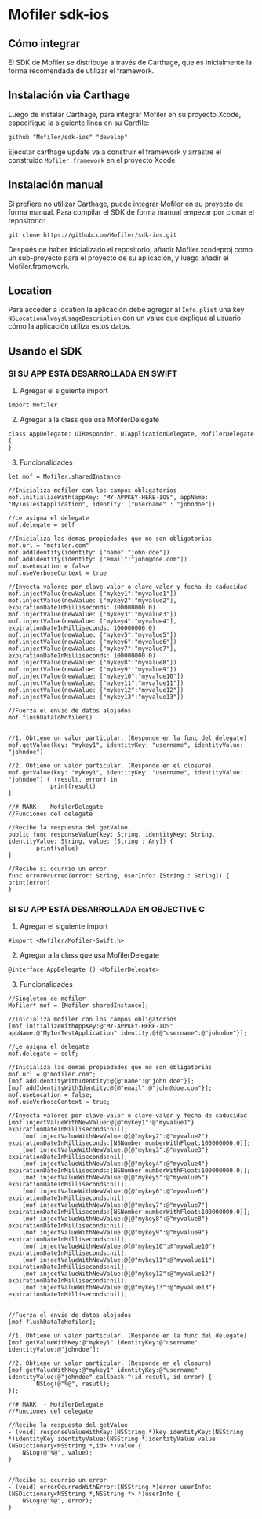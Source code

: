# Mofiler sdk-ios

## Cómo integrar
El SDK de Mofiler se distribuye a través de Carthage, que es inicialmente la forma recomendada de utilizar el framework.


## Instalación via Carthage
Luego de  instalar Carthage, para integrar Mofiler en su proyecto Xcode, especifique la siguiente línea en su Cartfile:

`github "Mofiler/sdk-ios" "develop"`

Ejecutar carthage update va a construir el framework y arrastre el construido `Mofiler.framework` en el proyecto Xcode.

## Instalación manual
Si prefiere no utilizar Carthage, puede integrar Mofiler en su proyecto de forma manual.
Para compilar el SDK de forma manual empezar por clonar el repositorio:

`git clone https://github.com/Mofiler/sdk-ios.git`

Después de haber inicializado el repositorio, añadir Mofiler.xcodeproj como un sub-proyecto para el proyecto de su aplicación, y luego añadir el Mofiler.framework.

## Location

Para acceder a location la aplicación debe agregar al `Info.plist` una key `NSLocationAlwaysUsageDescription` con un value que explique al usuario cómo la aplicación utiliza estos datos.


## Usando el SDK

### SI SU APP ESTÁ DESARROLLADA EN SWIFT

1) Agregar el siguiente import
```
import Mofiler
```

2) Agregar a la class que usa MofilerDelegate
```
class AppDelegate: UIResponder, UIApplicationDelegate, MofilerDelegate {
}
```

3) Funcionalidades

```//Singleton de mofiler
let mof = Mofiler.sharedInstance

//Inicializa mofiler con los campos obligatorios        
mof.initializeWith(appKey: "MY-­APPKEY-­HERE-IOS", appName: "MyIosTestApplication", identity: ["username" : "johndoe"])

//Le asigna el delegate
mof.delegate = self

//Inicializa las demas propiedades que no son obligatorias
mof.url = "mofiler.com"
mof.addIdentity(identity: ["name":"john doe"])
mof.addIdentity(identity: ["email":"john@doe.com"])
mof.useLocation = false
mof.useVerboseContext = true
        
//Inyecta valores por clave-valor o clave-valor y fecha de caducidad
mof.injectValue(newValue: ["mykey1":"myvalue1"])
mof.injectValue(newValue: ["mykey2":"myvalue2"], expirationDateInMilliseconds: 100000000.0)
mof.injectValue(newValue: ["mykey3":"myvalue3"])
mof.injectValue(newValue: ["mykey4":"myvalue4"], expirationDateInMilliseconds: 100000000.0)
mof.injectValue(newValue: ["mykey5":"myvalue5"])
mof.injectValue(newValue: ["mykey6":"myvalue6"])
mof.injectValue(newValue: ["mykey7":"myvalue7"], expirationDateInMilliseconds: 100000000.0)
mof.injectValue(newValue: ["mykey8":"myvalue8"])
mof.injectValue(newValue: ["mykey9":"myvalue9"])
mof.injectValue(newValue: ["mykey10":"myvalue10"])
mof.injectValue(newValue: ["mykey11":"myvalue11"])
mof.injectValue(newValue: ["mykey12":"myvalue12"])
mof.injectValue(newValue: ["mykey13":"myvalue13"])
        
//Fuerza el envio de datos alojados        
mof.flushDataToMofiler()


//1. Obtiene un valor particular. (Responde en la func del delegate)
mof.getValue(key: "mykey1", identityKey: "username", identityValue: "johndoe")
        
//2. Obtiene un valor particular. (Responde en el closure)
mof.getValue(key: "mykey1", identityKey: "username", identityValue: "johndoe") { (result, error) in
            print(result)
}
    
//# MARK: - MofilerDelegate
//Funciones del delegate

//Recibe la respuesta del getValue
public func responseValue(key: String, identityKey: String, identityValue: String, value: [String : Any]) {
        print(value)
}
    
//Recibe si ocurrio un error
func errorOcurred(error: String, userInfo: [String : String]) {
print(error)
}
```


### SI SU APP ESTÁ DESARROLLADA EN OBJECTIVE C

1) Agregar el siguiente import
```
#import <Mofiler/Mofiler-Swift.h>
```

2) Agregar a la class que usa MofilerDelegate
```
@interface AppDelegate () <MofilerDelegate>
```

3) Funcionalidades
```
//Singleton de mofiler
Mofiler* mof = [Mofiler sharedInstance];
    
//Inicializa mofiler con los campos obligatorios        
[mof initializeWithAppKey:@"MY-APPKEY-HERE-IOS" appName:@"MyIosTestApplication" identity:@{@"username":@"johndoe"}];

//Le asigna el delegate    
mof.delegate = self;
    
//Inicializa las demas propiedades que no son obligatorias
mof.url = @"mofiler.com";
[mof addIdentityWithIdentity:@{@"name":@"john doe"}];
[mof addIdentityWithIdentity:@{@"email":@"john@doe.com"}];
mof.useLocation = false;
mof.useVerboseContext = true;
    
//Inyecta valores por clave-valor o clave-valor y fecha de caducidad
[mof injectValueWithNewValue:@{@"mykey1":@"myvalue1"} expirationDateInMilliseconds:nil];
    [mof injectValueWithNewValue:@{@"mykey2":@"myvalue2"} expirationDateInMilliseconds:[NSNumber numberWithFloat:100000000.0]];
    [mof injectValueWithNewValue:@{@"mykey3":@"myvalue3"} expirationDateInMilliseconds:nil];
    [mof injectValueWithNewValue:@{@"mykey4":@"myvalue4"} expirationDateInMilliseconds:[NSNumber numberWithFloat:100000000.0]];
    [mof injectValueWithNewValue:@{@"mykey5":@"myvalue5"} expirationDateInMilliseconds:nil];
    [mof injectValueWithNewValue:@{@"mykey6":@"myvalue6"} expirationDateInMilliseconds:nil];
    [mof injectValueWithNewValue:@{@"mykey7":@"myvalue7"} expirationDateInMilliseconds:[NSNumber numberWithFloat:100000000.0]];
    [mof injectValueWithNewValue:@{@"mykey8":@"myvalue8"} expirationDateInMilliseconds:nil];
    [mof injectValueWithNewValue:@{@"mykey9":@"myvalue9"} expirationDateInMilliseconds:nil];
    [mof injectValueWithNewValue:@{@"mykey10":@"myvalue10"} expirationDateInMilliseconds:nil];
    [mof injectValueWithNewValue:@{@"mykey11":@"myvalue11"} expirationDateInMilliseconds:nil];
    [mof injectValueWithNewValue:@{@"mykey12":@"myvalue12"} expirationDateInMilliseconds:nil];
    [mof injectValueWithNewValue:@{@"mykey13":@"myvalue13"} expirationDateInMilliseconds:nil];


//Fuerza el envio de datos alojados        
[mof flushDataToMofiler];

//1. Obtiene un valor particular. (Responde en la func del delegate)    
[mof getValueWithKey:@"mykey1" identityKey:@"username" identityValue:@"johndoe"];

//2. Obtiene un valor particular. (Responde en el closure)
[mof getValueWithKey:@"mykey1" identityKey:@"username" identityValue:@"johndoe" callback:^(id resutl, id error) {
        NSLog(@"%@", resutl);
}];

//# MARK: - MofilerDelegate
//Funciones del delegate

//Recibe la respuesta del getValue
- (void) responseValueWithKey:(NSString *)key identityKey:(NSString *)identityKey identityValue:(NSString *)identityValue value:(NSDictionary<NSString *,id> *)value {
    NSLog(@"%@", value);
}


//Recibe si ocurrio un error
- (void) errorOcurredWithError:(NSString *)error userInfo:(NSDictionary<NSString *,NSString *> *)userInfo {
    NSLog(@"%@", error);
}
```

